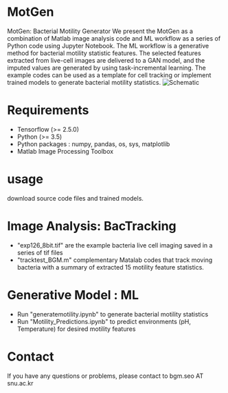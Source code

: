 # MotGen
MotGen: Bacterial Motility Generator 
We present the MotGen as a combination of Matlab image analysis code and ML workflow as a series of Python code using Jupyter Notebook. The ML workflow is a generative method for bacterial motility statistic features. The selected features extracted from live-cell images are delivered to a GAN model, and the imputed values are generated by using task-incremental learning. The example codes can be used as a template for cell tracking or implement trained models to generate bacterial motility statistics. 
![Schematic](https://github.com/bgmseo/MotGen/assets/118337203/64635022-256d-43b4-8b75-b805f9378bc9)

# Requirements 
* Tensorflow (>= 2.5.0)
* Python (>= 3.5)
* Python packages : numpy, pandas, os, sys, matplotlib
* Matlab Image Processing Toolbox

# usage 
download source code files and trained models. 

# Image Analysis: BacTracking
* "exp126_8bit.tif" are the example bacteria live cell imaging saved in a series of tif files 
* "tracktest_BGM.m" complementary Matalab codes that track moving bacteria with a summary of extracted 15 motility feature statistics. 
  
# Generative Model : ML 
* Run "generatemotility.ipynb" to generate bacterial motility statistics
* Run "Motility_Predictions.ipynb" to predict environments (pH, Temperature) for desired motility features 

# Contact 
If you have any questions or problems, please contact to bgm.seo AT snu.ac.kr

